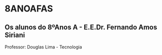 # 8ANOAFAS

## Os alunos do 8ºAnos A - E.E.Dr. Fernando Amos Siriani

Professor: Douglas Lima - Tecnologia
